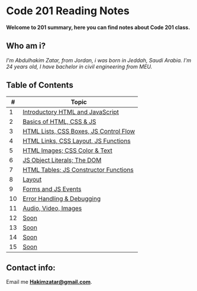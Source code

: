 # Code 201 Reading Notes

**Welcome to 201 summary, here you can find notes about Code 201 class.**


## Who am i?
_I'm Abdulhakim Zatar, from Jordan, i was born in Jeddah, Saudi Arabia.
I'm 24 years old, I have bachelor in civil engineering from MEU._

## Table of Contents

\# | Topic 
--- | ---
1 | [Introductory HTML and JavaScript](class-01)
2 | [Basics of HTML, CSS & JS](class-02)
3 | [HTML Lists, CSS Boxes, JS Control Flow](class-03)
4 | [HTML Links, CSS Layout, JS Functions](class-04)
5 | [HTML Images; CSS Color & Text](class-05)
6 | [JS Object Literals; The DOM](class-06)
7 | [HTML Tables; JS Constructor Functions](class-07)
8 | [Layout](class-08)
9 | [Forms and JS Events](class-09)
10 | [Error Handling & Debugging](class-10)
11 | [Audio, Video, Images](class-11)
12 | [Soon]()
13 | [Soon]()
14 | [Soon]()
15 | [Soon]()

## Contact info:
Email me **Hakimzatar@gmail.com**.

